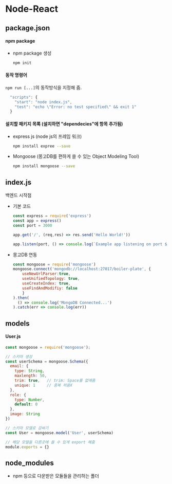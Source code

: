 # Node-React
## package.json
#### npm package
- npm package 생성
  ```zsh
  npm init
  ```
#### 동작 명령어
`npm run [...]`의 동작방식을 지정해 줌.
```js
  "scripts": {
    "start": "node index.js",
    "test": "echo \"Error: no test specified\" && exit 1"
  }
```

#### 설치할 패키지 목록 (설치하면 "dependecies"에 항목 추가됨)
  - express js (node js의 프레임 워크)
    ```zsh
    npm install expree --save
    ```
  - Mongoose (몽고DB를 편하게 쓸 수 있는 Object Modeling Tool)
    ```zsh
    npm install mongoose --save
    ```

## index.js
백엔드 시작점
- 기본 코드 
  ```js
  const express = require('express')
  const app = express()
  const port = 3000

  app.get('/', (req,res) => res.send('Hello World!'))

  app.listen(port, () => console.log(`Example app listening on port ${port}!`))
  ```
- 몽고DB 연동
  ```js
  const mongoose = require('mongoose')
  mongoose.connect('mongodb://localhost:27017/boiler-plate', {
      useNewUrlParser:true,
      useUnifiedTopology: true, 
      useCreateIndex: true,
      useFindAndModifiy: false
      }
  ).then(
    () => console.log('MongoDB Connected...')
  ).catch(err => console.log(err))
  ```

## models
#### User.js
```js
const mongoose = require('mongoose');

// 스키마 생성
const userSchema = mongoose.Schema({
  email: {
    type: String,
    maxlength: 50,
    trim: true,   // trim: Space를 없애줌
    unique: 1     // 중복 허용X
  },
  role: {
    type: Number,
    default: 0
  },
  image: String
})

// 스키마 모델로 감싸기
const User = mongoose.model('User', userSchema)

// 해당 모델을 다른곳에 쓸 수 있게 export 해줌
module.exports = {}
```

## node_modules
  - npm 등으로 다운받은 모듈들을 관리하는 폴더

